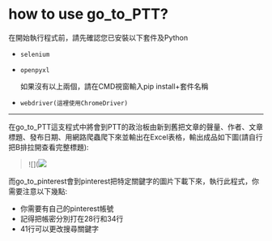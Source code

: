 # how to use go_to_PTT?
在開始執行程式前，請先確認您已安裝以下套件及Python

*     selenium
*     openpyxl
   如果沒有以上兩個，請在CMD視窗輸入pip install+套件名稱
*     webdriver(這裡使用ChromeDriver)

---

在go_to_PTT這支程式中將會到PTT的政治板由新到舊把文章的聲量、作者、文章標題、發布日期、用網路爬蟲爬下來並輸出在Excel表格，輸出成品如下圖(請自行把B排拉開查看完整標題):
> ![](![](https://i.imgur.com/QwOzgp2.png)

而go_to_pinterest會到pinterest把特定關鍵字的圖片下載下來，執行此程式，你需要注意以下幾點:
*    你需要有自己的pinterest帳號
*    記得把帳密分別打在28行和34行
*    41行可以更改搜尋關鍵字